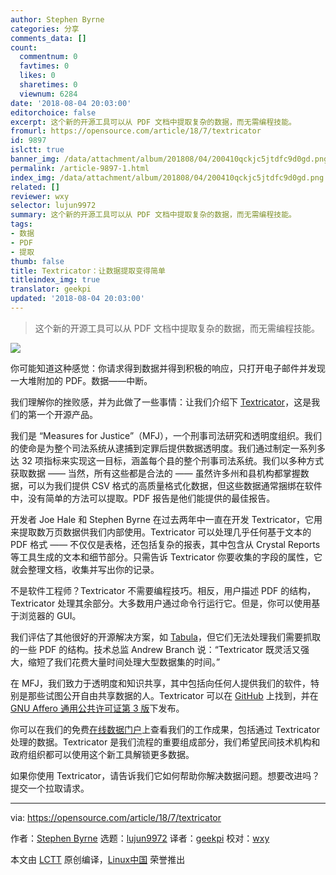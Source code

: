 ```yaml
---
author: Stephen Byrne
categories: 分享
comments_data: []
count:
  commentnum: 0
  favtimes: 0
  likes: 0
  sharetimes: 0
  viewnum: 6284
date: '2018-08-04 20:03:00'
editorchoice: false
excerpt: 这个新的开源工具可以从 PDF 文档中提取复杂的数据，而无需编程技能。
fromurl: https://opensource.com/article/18/7/textricator
id: 9897
islctt: true
banner_img: /data/attachment/album/201808/04/200410qckjc5jtdfc9d0gd.png
permalink: /article-9897-1.html
index_img: /data/attachment/album/201808/04/200410qckjc5jtdfc9d0gd.png.thumb.jpg
related: []
reviewer: wxy
selector: lujun9972
summary: 这个新的开源工具可以从 PDF 文档中提取复杂的数据，而无需编程技能。
tags:
- 数据
- PDF
- 提取
thumb: false
title: Textricator：让数据提取变得简单
titleindex_img: true
translator: geekpi
updated: '2018-08-04 20:03:00'
---
```



> 
> 这个新的开源工具可以从 PDF 文档中提取复杂的数据，而无需编程技能。
> 
> 
> 


![](/data/attachment/album/201808/04/200410qckjc5jtdfc9d0gd.png)


你可能知道这种感觉：你请求得到数据并得到积极的响应，只打开电子邮件并发现一大堆附加的 PDF。数据——中断。


我们理解你的挫败感，并为此做了一些事情：让我们介绍下 [Textricator](https://textricator.mfj.io/)，这是我们的第一个开源产品。


我们是 “Measures for Justice”（MFJ），一个刑事司法研究和透明度组织。我们的使命是为整个司法系统从逮捕到定罪后提供数据透明度。我们通过制定一系列多达 32 项指标来实现这一目标，涵盖每个县的整个刑事司法系统。我们以多种方式获取数据 —— 当然，所有这些都是合法的 —— 虽然许多州和县机构都掌握数据，可以为我们提供 CSV 格式的高质量格式化数据，但这些数据通常捆绑在软件中，没有简单的方法可以提取。PDF 报告是他们能提供的最佳报告。


开发者 Joe Hale 和 Stephen Byrne 在过去两年中一直在开发 Textricator，它用来提取数万页数据供我们内部使用。Textricator 可以处理几乎任何基于文本的 PDF 格式 —— 不仅仅是表格，还包括复杂的报表，其中包含从 Crystal Reports 等工具生成的文本和细节部分。只需告诉 Textricator 你要收集的字段的属性，它就会整理文档，收集并写出你的记录。


不是软件工程师？Textricator 不需要编程技巧。相反，用户描述 PDF 的结构，Textricator 处理其余部分。大多数用户通过命令行运行它。但是，你可以使用基于浏览器的 GUI。


我们评估了其他很好的开源解决方案，如 [Tabula](https://tabula.technology/)，但它们无法处理我们需要抓取的一些 PDF 的结构。技术总监 Andrew Branch 说：“Textricator 既灵活又强大，缩短了我们花费大量时间处理大型数据集的时间。”


在 MFJ，我们致力于透明度和知识共享，其中包括向任何人提供我们的软件，特别是那些试图公开自由共享数据的人。Textricator 可以在 [GitHub](https://github.com/measuresforjustice/textricator) 上找到，并在 [GNU Affero 通用公共许可证第 3 版](https://www.gnu.org/licenses/agpl-3.0.en.html)下发布。


你可以在我们的免费[在线数据门户](https://www.measuresforjustice.org/portal/)上查看我们的工作成果，包括通过 Textricator 处理的数据。Textricator 是我们流程的重要组成部分，我们希望民间技术机构和政府组织都可以使用这个新工具解锁更多数据。


如果你使用 Textricator，请告诉我们它如何帮助你解决数据问题。想要改进吗？提交一个拉取请求。




---


via: <https://opensource.com/article/18/7/textricator>


作者：[Stephen Byrne](https://opensource.com/users/stephenbyrne-mfj) 选题：[lujun9972](https://github.com/lujun9972) 译者：[geekpi](https://github.com/geekpi) 校对：[wxy](https://github.com/wxy)


本文由 [LCTT](https://github.com/LCTT/TranslateProject) 原创编译，[Linux中国](https://linux.cn/) 荣誉推出